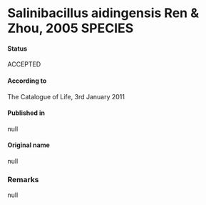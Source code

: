 # Salinibacillus aidingensis Ren & Zhou, 2005 SPECIES

#### Status
ACCEPTED

#### According to
The Catalogue of Life, 3rd January 2011

#### Published in
null

#### Original name
null

### Remarks
null